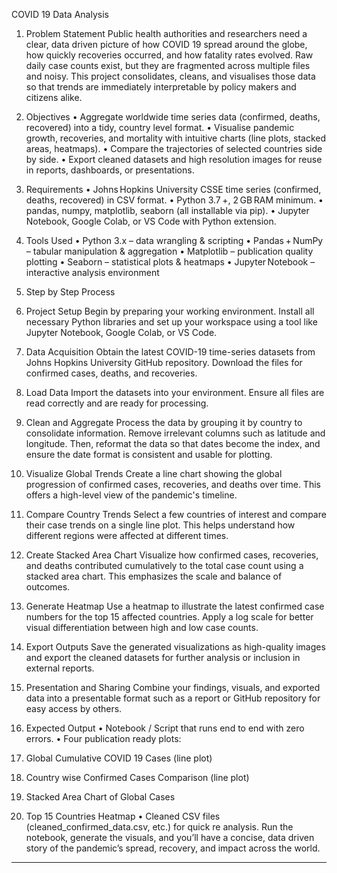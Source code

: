 COVID 19 Data Analysis
1. Problem Statement
Public health authorities and researchers need a clear, data driven picture of how COVID 19 spread around the globe, how quickly recoveries occurred, and how fatality rates evolved. Raw daily case counts exist, but they are fragmented across multiple files and noisy. This project consolidates, cleans, and visualises those data so that trends are immediately interpretable by policy makers and citizens alike.
2. Objectives
•	Aggregate worldwide time series data (confirmed, deaths, recovered) into a tidy, country level format.
•	Visualise pandemic growth, recoveries, and mortality with intuitive charts (line plots, stacked areas, heatmaps).
•	Compare the trajectories of selected countries side by side.
•	Export cleaned datasets and high resolution images for reuse in reports, dashboards, or presentations.
3. Requirements
•	Johns Hopkins University CSSE time series (confirmed, deaths, recovered) in CSV format.
•	Python 3.7 +, 2 GB RAM minimum.
•	pandas, numpy, matplotlib, seaborn (all installable via pip).
•	Jupyter Notebook, Google Colab, or VS Code with Python extension.
	
	
	
	
	
4. Tools Used
•	Python 3.x – data wrangling & scripting
•	Pandas + NumPy – tabular manipulation & aggregation
•	Matplotlib – publication quality plotting
•	Seaborn – statistical plots & heatmaps
•	Jupyter Notebook  – interactive analysis environment
5. Step by Step Process
1.	Project Setup
Begin by preparing your working environment. Install all necessary Python libraries and set up your workspace using a tool like Jupyter Notebook, Google Colab, or VS Code.
2.	Data Acquisition
Obtain the latest COVID-19 time-series datasets from Johns Hopkins University GitHub repository. Download the files for confirmed cases, deaths, and recoveries.
3.	Load Data
Import the datasets into your environment. Ensure all files are read correctly and are ready for processing.
4.	Clean and Aggregate
Process the data by grouping it by country to consolidate information. Remove irrelevant columns such as latitude and longitude. Then, reformat the data so that dates become the index, and ensure the date format is consistent and usable for plotting.
5.	Visualize Global Trends
Create a line chart showing the global progression of confirmed cases, recoveries, and deaths over time. This offers a high-level view of the pandemic's timeline.
6.	Compare Country Trends
Select a few countries of interest and compare their case trends on a single line plot. This helps understand how different regions were affected at different times.
7.	Create Stacked Area Chart
Visualize how confirmed cases, recoveries, and deaths contributed cumulatively to the total case count using a stacked area chart. This emphasizes the scale and balance of outcomes.
8.	Generate Heatmap
Use a heatmap to illustrate the latest confirmed case numbers for the top 15 affected countries. Apply a log scale for better visual differentiation between high and low case counts.
9.	Export Outputs
Save the generated visualizations as high-quality images and export the cleaned datasets for further analysis or inclusion in external reports.
10.	Presentation and Sharing
Combine your findings, visuals, and exported data into a presentable format such as a report or GitHub repository for easy access by others.
	
	
	
	
	
6. Expected Output
•	Notebook / Script that runs end to end with zero errors.
•	Four publication ready plots:
1.	Global Cumulative COVID 19 Cases (line plot)
2.	Country wise Confirmed Cases Comparison (line plot)
3.	Stacked Area Chart of Global Cases
4.	Top 15 Countries Heatmap
•	Cleaned CSV files (cleaned_confirmed_data.csv, etc.) for quick re analysis.
Run the notebook, generate the visuals, and you’ll have a concise, data driven story of the pandemic’s spread, recovery, and impact across the world.
________________________________________

